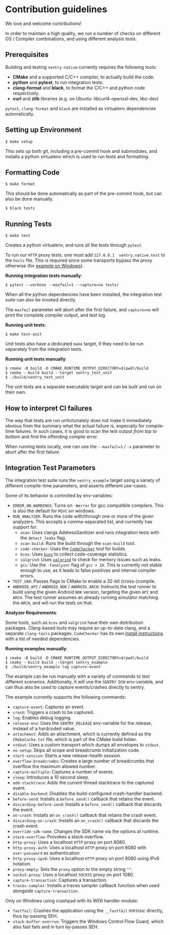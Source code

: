# Contribution guidelines

We love and welcome contributions!

In order to maintain a high quality, we run a number of checks on
different OS / Compiler combinations, and using different analysis tools.

## Prerequisites

Building and testing `sentry-native` currently requires the following tools:

- **CMake** and a supported C/C++ compiler, to actually build the code.
- **python** and **pytest**, to run integration tests.
- **clang-format** and **black**, to format the C/C++ and python code respectively.
- **curl** and **zlib** libraries (e.g. on Ubuntu: libcurl4-openssl-dev, libz-dev)

`pytest`, `clang-format` and `black` are installed as virtualenv dependencies automatically.

## Setting up Environment

    $ make setup

This sets up both git, including a pre-commit hook and submodules, and installs
a python virtualenv which is used to run tests and formatting.

## Formatting Code

    $ make format

This should be done automatically as part of the pre-commit hook, but can also
be done manually.

    $ black tests

## Running Tests

    $ make test

Creates a python virtualenv, and runs all the tests through `pytest`.

To run our `HTTP` proxy tests, one must add `127.0.0.1  sentry.native.test` to the `hosts` file. This is required since some transports bypass the proxy otherwise (for [example on Windows](https://learn.microsoft.com/en-us/windows/win32/wininet/enabling-internet-functionality#listing-the-proxy-bypass)).


**Running integration tests manually**:

    $ pytest --verbose --maxfail=1 --capture=no tests/

When all the python dependencies have been installed, the integration test suite
can also be invoked directly.

The `maxfail` parameter will abort after the first failure, and `capture=no`
will print the complete compiler output, and test log.

**Running unit tests**:

    $ make test-unit

Unit tests also have a dedicated `make` target, if they need to be run separately
from the integration tests.

**Running unit tests manually**:

    $ cmake -B build -D CMAKE_RUNTIME_OUTPUT_DIRECTORY=$(pwd)/build
    $ cmake --build build --target sentry_test_unit
    $ ./build/sentry_test_unit

The unit tests are a separate executable target and can be built and run on
their own.

## How to interpret CI failures

The way that tests are run unfortunately does not make it immediately obvious from
the summary what the actual failure is, especially for compile-time failures.
In such cases, it is good to scan the test output _from top to bottom_ and find
the offending compile error.

When running tests locally, one can use the `--maxfail=1` / `-x` parameter to
abort after the first failure.

## Integration Test Parameters

The integration test suite runs the `sentry_example` target using a variety of
different compile-time parameters, and asserts different use-cases.

Some of its behavior is controlled by env-variables:

- `ERROR_ON_WARNINGS`: Turns on `-Werror` for gcc compatible compilers.
  This is also the default for `MSVC` on windows.
- `RUN_ANALYZER`: Runs the code with/through one or more of the given analyzers.
  This accepts a comma-separated list, and currently has support for:
  - `asan`: Uses clangs AddressSanitizer and runs integration tests with the
    `detect_leaks` flag.
  - `scan-build`: Runs the build through the `scan-build` tool.
  - `code-checker`: Uses the [`CodeChecker`](https://github.com/Ericsson/codechecker)
    tool for builds.
  - `kcov`: Uses [`kcov`](https://github.com/SimonKagstrom/kcov) to collect
    code-coverage statistics.
  - `valgrind`: Uses [`valgrind`](https://valgrind.org/) to check for memory
    issues such as leaks.
  - `gcc`: Use the `-fanalyzer` flag of `gcc > 10`.
    This is currently not stable enough to use, as it leads to false positives
    and internal compiler errors.
- `TEST_X86`: Passes flags to CMake to enable a 32-bit (cross-)compile.
- `ANDROID_API` / `ANDROID_NDK` / `ANDROID_ARCH`: Instructs the test runner to
  build using the given Android `NDK` version, targeting the given `API` and
  `ARCH`. The test runner assumes an already running simulator matching the
  `ARCH`, and will run the tests on that.

**Analyzer Requirements**:

Some tools, such as `kcov` and `valgrind` have their own distribution packages.
Clang-based tools may require an up-to-date clang, and a separate `clang-tools`
packages.
`CodeChecker` has its own
[install instructions](https://github.com/Ericsson/codechecker#install-guide)
with a list of needed dependencies.

**Running examples manually**:

    $ cmake -B build -D CMAKE_RUNTIME_OUTPUT_DIRECTORY=$(pwd)/build
    $ cmake --build build --target sentry_example
    $ ./build/sentry_example log capture-event

The example can be run manually with a variety of commands to test different
scenarios. Additionally, it will use the `SENTRY_DSN` env-variable, and can thus
also be used to capture events/crashes directly to sentry.

The example currently supports the following commands:

- `capture-event`: Captures an event.
- `crash`: Triggers a crash to be captured.
- `log`: Enables debug logging.
- `release-env`: Uses the `SENTRY_RELEASE` env-variable for the release,
  instead of a hardcoded value.
- `attachment`: Adds an attachment, which is currently defined as the
  `CMakeCache.txt` file, which is part of the CMake build folder.
- `stdout`: Uses a custom transport which dumps all envelopes to `stdout`.
- `no-setup`: Skips all scope and breadcrumb initialization code.
- `start-session`: Starts a new release-health session.
- `overflow-breadcrumbs`: Creates a large number of breadcrumbs that overflow
  the maximum allowed number.
- `capture-multiple`: Captures a number of events.
- `sleep`: Introduces a 10 second sleep.
- `add-stacktrace`: Adds the current thread stacktrace to the captured event.
- `disable-backend`: Disables the build-configured crash-handler backend.
- `before-send`: Installs a `before_send()` callback that retains the event.
- `discarding-before-send`: Installs a `before_send()` callback that discards the event.
- `on-crash`: Installs an `on_crash()` callback that retains the crash event.
- `discarding-on-crash`: Installs an `on_crash()` callback that discards the crash event.
- `override-sdk-name`: Changes the SDK name via the options at runtime.
- `stack-overflow`: Provokes a stack-overflow.
- `http-proxy`: Uses a localhost `HTTP` proxy on port 8080.
- `http-proxy-auth`: Uses a localhost `HTTP` proxy on port 8080 with `user:password` as authentication.
- `http-proxy-ipv6`: Uses a localhost `HTTP` proxy on port 8080 using IPv6 notation.
- `proxy-empty`: Sets the `proxy` option to the empty string `""`.
- `socks5-proxy`: Uses a localhost `SOCKS5` proxy on port 1080.
- `capture-transaction`: Captures a transaction.
- `traces-sampler`: Installs a traces sampler callback function when used alongside `capture-transaction`.

Only on Windows using crashpad with its WER handler module:

- `fastfail`: Crashes the application using the `__fastfail` intrinsic directly, thus by-passing SEH.
- `stack-buffer-overrun`: Triggers the Windows Control Flow Guard, which also fast fails and in turn by-passes SEH.
